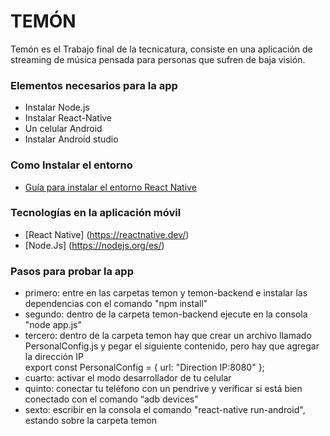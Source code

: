 # TEMÓN
Temón es el Trabajo final de la tecnicatura, consiste en una aplicación de streaming de música pensada para personas que sufren de baja visión.  


### Elementos necesarios para la app
* Instalar Node.js
* Instalar React-Native
* Un celular Android 
* Instalar Android studio


### Como Instalar el entorno
* [Guía para instalar el entorno React Native](https://reactnative.dev/docs/environment-setup)


### Tecnologías en la aplicación móvil
* [React Native] (https://reactnative.dev/) 
* [Node.Js] (https://nodejs.org/es/) 


### Pasos para probar la app
* primero: entre en las carpetas temon y temon-backend e instalar las dependencias con el comando "npm install"
* segundo: dentro de la carpeta temon-backend ejecute en la consola "node app.js"
* tercero: dentro de la carpeta temon hay que crear un archivo llamado PersonalConfig.js y pegar el siguiente contenido, pero hay que agregar la dirección IP    
  export const PersonalConfig = {
      url: "Direction IP:8080"
  };
* cuarto: activar el modo desarrollador de tu celular  
* quinto: conectar tu teléfono con un pendrive y verificar si está bien conectado con el comando “adb devices”
* sexto: escribir en la consola el comando "react-native run-android", estando sobre la carpeta temon

